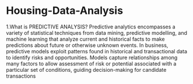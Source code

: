 # Housing-Data-Analysis
1.What is PREDICTIVE ANALYSIS?     Predictive analytics encompasses a variety of statistical techniques from data mining, predictive modelling, and machine learning that analyze current and historical facts to make predictions about future or otherwise unknown events. In business, predictive models exploit patterns found in historical and transactional data to identify risks and opportunities. Models capture relationships among many factors to allow assessment of risk or potential associated with a particular set of conditions, guiding decision-making for candidate transactions
